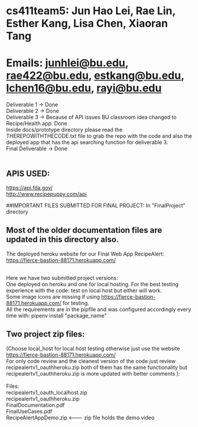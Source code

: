 # cs411team5: Jun Hao Lei, Rae Lin, Esther Kang, Lisa Chen, Xiaoran Tang <br />
# Emails: junhlei@bu.edu, rae422@bu.edu, estkang@bu.edu, lchen16@bu.edu,  rayi@bu.edu <br />
Deliverable 1 -> Done <br />
Deliverable 2 -> Done <br />
Deliverable 3 -> Because of API issues BU classroom idea changed to Recipe/Health app. Done <br />
Inside docs/prototype directory please read the THEREPOWITHTHECODE.txt file to grab the repo with the code and 
also the deployed app that has the api searching function for deliverable 3. <br />
Final Deliverable -> Done <br />
<br />


## APIS USED: <br />
https://api.fda.gov/ <br />
http://www.recipepuppy.com/api  <br />

##IMPORTANT FILES SUBMITTED FOR FINAL PROJECT: In "FinalProject" directory <br />
## Most of the older documentation files are updated in this directory also. <br />
The deployed heroku website for our Final Web App RecipeAlert:  <br />
https://fierce-bastion-88171.herokuapp.com/ <br />
<br />

Here we have two submitted project versions:  <br />
One deployed on heroku and one for local hosting. For the best testing experience with the code: test on local host but either will work.  <br />
Some image icons are missing if using https://fierce-bastion-88171.herokuapp.com/ for testing.  <br />
All the requirements are in the pipfile and was configured accordingly every time with: pipenv install "package_name"  <br />

## Two project zip files:  <br />
(Choose local_host for local host testing otherwise just use the website https://fierce-bastion-88171.herokuapp.com/  <br />
For only code review and the cleanest version of the code just review recipealertv1_oauthheroku.zip both of them has the same functionality but recipealertv1_oauthheroku.zip is more updated with better comments ):  <br />
<br />
Files: <br />
recipealertv1_oauth_localhost.zip  <br />
recipealertv1_oauthheroku.zip  <br />
FinalDocumentation.pdf <br />
FinalUseCases.pdf <br />
RecipeAlertAppDemo.zip <--- zip file holds the demo video <br />
